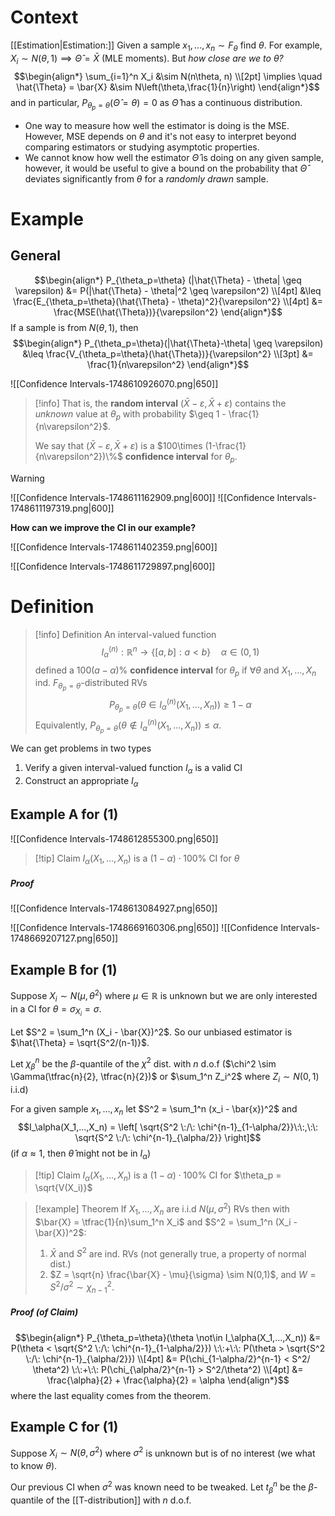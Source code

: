 
# Context
[[Estimation|Estimation:]] Given a sample $x_1,...,x_n \sim F_\theta$ find $\theta$. For example, $X_i \sim N(\theta,1)\implies \hat{\Theta} = \bar{X}$ (MLE moments). But *how close are we to $\theta$?*   
$$\begin{align*}
\sum_{i=1}^n X_i &\sim N(n\theta, n) \\[2pt]
\implies \quad \hat{\Theta} = \bar{X} &\sim N\left(\theta,\frac{1}{n}\right)
\end{align*}$$
and in particular, $P_{\theta_p = \theta}(\hat{\Theta}= \theta)=0$ as $\hat{\Theta}$ has a continuous distribution.

- One way to measure how well the estimator is doing is the MSE. However, MSE depends on $\theta$ and it's not easy to interpret beyond comparing estimators or studying asymptotic properties.
- We cannot know how well the estimator $\hat{\Theta}$ is doing on any given sample, however, it would be useful to give a bound on the probability that $\hat{\Theta}$ deviates significantly from $\theta$ for a *randomly drawn* sample.

# Example
## General
$$\begin{align*}
P_{\theta_p=\theta} (|\hat{\Theta} - \theta| \geq \varepsilon) &= P(|\hat{\Theta} - \theta|^2 \geq \varepsilon^2) \\[4pt]
&\leq \frac{E_{\theta_p=\theta}(\hat{\Theta} - \theta)^2}{\varepsilon^2} \\[4pt]
&= \frac{MSE(\hat{\Theta})}{\varepsilon^2}
\end{align*}$$
If a sample is from $N(\theta,1)$, then
$$\begin{align*}
P_{\theta_p=\theta}(|\hat{\Theta}-\theta| \geq \varepsilon) &\leq \frac{V_{\theta_p=\theta}(\hat{\Theta})}{\varepsilon^2} \\[3pt]
&= \frac{1}{n\varepsilon^2}
\end{align*}$$

![[Confidence Intervals-1748610926070.png|650]]

>[!info]
>That is, the **random interval** $(\bar{X}-\varepsilon,\bar{X}+\varepsilon)$ contains the *unknown* value at $\theta_p$ with probability $\geq 1 - \frac{1}{n\varepsilon^2}$.
>
>We say that $(\bar{X}-\varepsilon,\bar{X}+\varepsilon)$ is a $100\times (1-\frac{1}{n\varepsilon^2})\%$ **confidence interval** for $\theta_p$.  

>[!warning]
>![[Confidence Intervals-1748611162909.png|600]]
>![[Confidence Intervals-1748611197319.png|600]]


**How can we improve the CI in our example?**

![[Confidence Intervals-1748611402359.png|600]]

![[Confidence Intervals-1748611729897.png|600]]


# Definition

>[!info] Definition
>An interval-valued function 
>$$I_\alpha^{(n)} : \mathbb{R}^n \to \{[a,b] : a<b\}\quad \alpha \in (0,1)$$
>defined a $100(a-\alpha)\%$ **confidence interval** for $\theta_p$ if $\forall \theta$ and $X_1,...,X_n$ ind. $F_{\theta_p = \theta}$-distributed RVs
>$$P_{\theta_p=\theta}(\theta\in I^{(n)}_\alpha(X_1,...,X_n)) \geq 1 - \alpha$$
>Equivalently, $P_{\theta_p=\theta}(\theta\not\in I^{(n)}_\alpha(X_1,...,X_n)) \leq  \alpha$.
>

We can get problems in two types
1. Verify a given interval-valued function $I_\alpha$ is a valid CI
2. Construct an appropriate $I_\alpha$

## Example A for (1)

![[Confidence Intervals-1748612855300.png|650]]

>[!tip] Claim
>$I_\alpha(X_1,...,X_n)$ is a $(1-\alpha)\cdot100\%$ CI for $\theta$
##### Proof

![[Confidence Intervals-1748613084927.png|650]]

![[Confidence Intervals-1748669160306.png|650]]
![[Confidence Intervals-1748669207127.png|650]]


## Example B for (1)

Suppose $X_i \sim N(\mu,\theta^2)$ where $\mu \in \mathbb{R}$ is unknown but we are only interested in a CI for $\theta = \sigma_{X_i}=\sigma$.

Let $S^2 = \sum_1^n (X_i - \bar{X})^2$. So our unbiased estimator is $\hat{\Theta} = \sqrt{S^2/(n-1)}$.

Let $\chi_\beta^n$ be the $\beta$-quantile of the $\chi^2$ dist. with $n$ d.o.f ($\chi^2 \sim \Gamma(\tfrac{n}{2}, \tfrac{n}{2})$ or $\sum_1^n Z_i^2$ where $Z_i \sim N(0,1)$ i.i.d)

For a given sample $x_1,...,x_n$ let $S^2 = \sum_1^n (x_i - \bar{x})^2$ and 
$$I_\alpha(X_1,...,X_n) = \left[ \sqrt{S^2 \:/\: \chi^{n-1}_{1-\alpha/2}}\:\:,\:\: \sqrt{S^2 \:/\: \chi^{n-1}_{\alpha/2}} \right]$$
(if $\alpha \approx 1$, then $\hat{\theta}$ might not be in $I_\alpha$) 

>[!tip] Claim
>$I_\alpha(X_1,...,X_n)$ is a $(1-\alpha)\cdot 100 \%$ CI for $\theta_p = \sqrt{V(X_i)}$

>[!example] Theorem
>If $X_1,...,X_n$ are i.i.d $N(\mu,\sigma^2)$ RVs then with $\bar{X} = \tfrac{1}{n}\sum_1^n X_i$ and $S^2 = \sum_1^n (X_i - \bar{X})^2$:
>1. $\bar{X}$ and $S^2$ are ind. RVs    (not generally true, a property of normal dist.)
>2. $Z = \sqrt{n} \frac{\bar{X} - \mu}{\sigma} \sim N(0,1)$, and $W = S^2/\sigma^2 \sim \chi^2_{n-1}$.

##### Proof (of Claim)
$$\begin{align*}
P_{\theta_p=\theta}(\theta \not\in I_\alpha(X_1,...,X_n)) &= P(\theta < \sqrt{S^2 \:/\: \chi^{n-1}_{1-\alpha/2}}) \:\:+\:\: P(\theta  > \sqrt{S^2 \:/\: \chi^{n-1}_{\alpha/2}}) \\[4pt]
&= P(\chi_{1-\alpha/2}^{n-1} < S^2/ \theta^2) \:\:+\:\: P(\chi_{\alpha/2}^{n-1} > S^2/\theta^2) \\[4pt]
&= \frac{\alpha}{2} + \frac{\alpha}{2} = \alpha
\end{align*}$$
where the last equality comes from the theorem.


## Example C for (1)

Suppose $X_i\sim N(\theta,\sigma^2)$ where $\sigma^2$ is unknown but is of no interest (we what to know $\theta$).

Our previous CI when $\sigma^2$ was known need to be tweaked. Let $t_\beta^n$ be the $\beta$-quantile of the [[T-distribution]] with $n$ d.o.f. 
